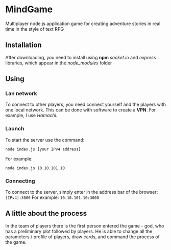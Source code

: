 # MindGame
Multiplayer node.js application game for creating adventure stories in real time in the style of text RPG

## Installation
After downloading, you need to install using **npm** *socket.io* and *express* libraries, which appear in the *node_modules* folder

## Using
### Lan network
To connect to other players, you need connect yourself and the players with one local network.
This can be done with software to create a **VPN**.
For example, I use *Hamachi*.

### Launch
To start the server use the command:

```
node index.js [your IPv4 address]
```

For example:

```
node index.js 10.10.101.10
```

### Connecting 
To connect to the server, simply enter in the address bar of the browser: `[IPv4]:3000`
For example: `10.10.101.10:3000`

## A little about the process
In the team of players there is the first person entered the game - god, who has a preliminary plot followed by players. He is able to change all the parameters / profile of players, draw cards, and command the process of the game.
